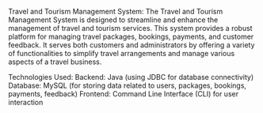 Travel and Tourism Management System:
The Travel and Tourism Management System is designed to streamline and enhance the management of travel and tourism services. This system provides a robust platform for managing travel packages, bookings, payments, and customer feedback. It serves both customers and administrators by offering a variety of functionalities to simplify travel arrangements and manage various aspects of a travel business.

Technologies Used:
Backend: Java (using JDBC for database connectivity)
Database: MySQL (for storing data related to users, packages, bookings, payments, feedback)
Frontend: Command Line Interface (CLI) for user interaction

